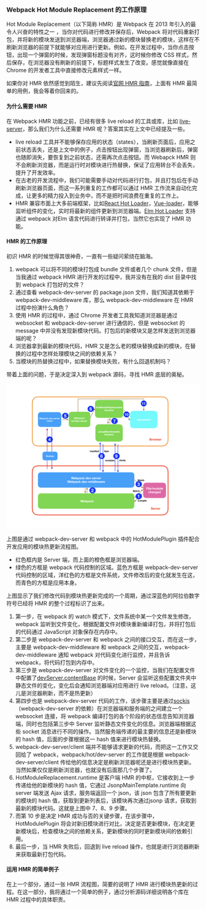 

### Webpack Hot Module Replacement 的工作原理

Hot Module Replacement（以下简称 HMR）是 Webpack 在 2013 年引入的最令人兴奋的特性之一 ，当你对代码进行修改并保存后，Webpack 将对代码重新打包，并将新的模块发送到浏览器端，浏览器通过新的模块替换老的模块，这样在不刷新浏览器的前提下就能够对应用进行更新。例如，在开发过程中，当你点击按钮，出现一个弹窗的时候，发现弹窗标题没有对齐，这时候你修改 CSS 样式，然后保存，在浏览器没有刷新的前提下，标题样式发生了改变。感觉就像直接在 Chrome 的开发者工具中直接修改元素样式一样。

如果你对 HMR 依然感觉到陌生，建议先阅读[官网 HMR 指南](https://doc.webpack-china.org/guides/hot-module-replacement/#-hmr)，上面有 HMR 最简单的用例，我会等着你回来的。

#### 为什么需要 HMR

在 Webpack HMR 功能之前，已经有很多 live reload 的工具或库，比如 [live-server](http://tapiov.net/live-server/)，那么我们为什么还需要 HMR 呢？答案其实在上文中已经提及一些。

* live reload 工具并不能够保存应用的状态（states），当刷新页面后，应用之前状态丢失，还是上文中的例子，点击按钮出现弹窗，当浏览器刷新后，弹窗也随即消失，要恢复到之前状态，还需再次点击按钮。而 Webapck HMR 则不会刷新浏览器，而是运行时对模块进行热替换，保证了应用转台不会丢失，提升了开发效率。
* 在古老的开发流程中，我们可能需要手动对代码进行打包，并且打包后在手动刷新浏览器页面，而这一系列重复的工作都可以通过 HMR 工作流来自动化完成，让更多的精力投入到业务中，而不是把时间浪费在重复的工作上。
* HMR 兼容市面上大多前端框架，比如[React Hot Loader](https://github.com/gaearon/react-hot-loader)，[Vue-loader](https://github.com/vuejs/vue-loader)，能够监听组件的变化，实时将最新的组件更新到浏览器端。[Elm Hot Loader](https://github.com/fluxxu/elm-hot-loader) 支持通过 webpack 对Elm 语言代码进行转译并打包，当然它也实现了 HMR 功能。

#### HMR 的工作原理

初识 HMR 的时候觉得其很神奇，一直有一些疑问萦绕在脑海。

1. webpack 可以将不同的模块打包成 bundle 文件或者几个 chunk 文件，但是当我通过 webpack HMR 进行开发的过程中，我并没有在我的 dist 目录中找到 webpack 打包好的文件？
2. 通过查看 webpack-dev-server 的 package.json 文件，我们知道其依赖于 webpack-dev-middleware 库，那么 webpack-dev-middleware 在 HMR 过程中扮演什么角色？
3. 使用 HMR 的过程中，通过 Chrome 开发者工具我知道浏览器是通过 websocket 和 webpack-dev-server 进行通信的，但是 websocket 的 message 中并没有发现新模块代码。打包后的新模块又是怎样发送到浏览器端的呢？
4. 浏览器拿到最新的模块代码，HMR 又是怎么老的模块替换成新的模块，在替换的过程中怎样处理模块之间的依赖关系？
5. 当模块的热替换过程中，如果替换模块失败，有什么回退机制吗？

带着上面的问题，于是决定深入到 webpack 源码，寻找 HMR 底层的奥秘。

![hotModuleReplacement](./hotModuleReplacement.png)

上图是通过 webpack-dev-server 和 webpack 中的 HotModulePlugin 插件配合开发应用的模块热更新流程图。

* 红色框内是 Server 端，而上面的橙色框是浏览器端。
* 绿色的方框是 webpack 代码控制的区域。蓝色方框是 webpack-dev-server 代码控制的区域，洋红色的方框是文件系统，文件修改后的变化就发生在这，而青色的方框是应用本身。

上图显示了我们修改代码到模块热更新完成的一个周期，通过深蓝色的阿拉伯数字符号已经将 HMR 的整个过程标识了出来。

1. 第一步，在 webpack 的 watch 模式下，文件系统中某一个文件发生修改，webpack 监听到文件变化，根据配置文件对模块重新编译打包，并将打包后的代码通过 JavaScript 对象保存在内存中。
2. 第二步是 webpack-dev-server 和 webpack 之间的接口交互，而在这一步，主要是 webpack-dev-middleware 和 webpack 之间的交互，webpack-dev-middleware 通知 webpack 对代码变化进行监控，并且告诉 webpack，将代码打包到内存中。
3. 第三步是 webpack-dev-server 对文件变化的一个监控，当我们在配置文件中配置了[devServer.contentBase](https://webpack.js.org/configuration/dev-server/#devserver-contentbase) 的时候，Server 会监听这些配置文件夹中静态文件的变化，变化后会通知浏览器端对应用进行 live reload。（注意，这儿是浏览器刷新，而不是热更新）
4. 第四步也是 webpack-dev-server 代码的工作，该步骤主要是通过[sockjs](https://github.com/sockjs/sockjs-client)（webpack-dev-server 的依赖）在浏览器端和服务端的之间建立一个 websocket 连接，将 webpack 编译打包的各个阶段的状态信息告知浏览器端，同时也包括第三步中 Server 监听静态文件变化的信息。浏览器端根据这些 socket 消息进行不同的操作。当然服务端传递的最主要的信息还是新模块的 hash 值，后面的步骤根据这一 hash 值来进行模块热替换。
5. webpack-dev-server/client 端并不能够请求更新的代码，而把这一工作又交回给了 webpack，webpack/hot/dev-server 的工作就是根据 webpack-dev-server/client 传给他的信息决定是刷新浏览器呢还是进行模块热更新。当然如果仅仅是刷新浏览器，也就没有后面那几个步骤了。
6. HotModuleReplacement.runtime 是客户端 HMR 的中枢，它接收到上一步传递给他的新模块的 hash 值，它通过 JsonpMainTemplate.runtime 向 server 端发送 Ajax 请求，服务端返回一个 json，该 json 包含了所有要更新的模块的 hash 值，获取到更新列表后，该模块再次通过jsonp 请求，获取到最新的模块代码。这就是上图中 7、8、9 步骤。
7. 而第 10 步是决定 HMR 成功与否的关键步骤，在该步骤中，HotModulePlugin 将会对新旧模块进行对比，决定是否更新模块，在决定更新模块后，检查模块之间的依赖关系，更新模块的同时更新模块间的依赖引用。
8. 最后一步，当 HMR 失败后，回退到 live reload 操作，也就是进行浏览器刷新来获取最新打包代码。

#### 运用 HMR 的简单例子

在上一个部分，通过一张 HMR 流程图，简要的说明了 HMR 进行模块热更新的过程。在这一部分，我将通过一个简单的例子，通过分析源码详细说明各个库在 HMR 过程中的具体职责。

